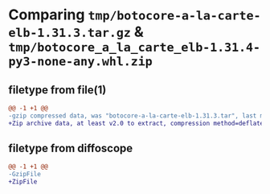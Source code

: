 # Comparing `tmp/botocore-a-la-carte-elb-1.31.3.tar.gz` & `tmp/botocore_a_la_carte_elb-1.31.4-py3-none-any.whl.zip`

## filetype from file(1)

```diff
@@ -1 +1 @@
-gzip compressed data, was "botocore-a-la-carte-elb-1.31.3.tar", last modified: Fri Jul 14 01:46:13 2023, max compression
+Zip archive data, at least v2.0 to extract, compression method=deflate
```

## filetype from diffoscope

```diff
@@ -1 +1 @@
-GzipFile
+ZipFile
```

